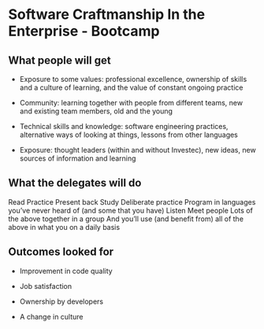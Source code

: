 # Software Craftmanship In the Enterprise - Bootcamp

## What people will get

* Exposure to some values: professional excellence, ownership of skills and a culture of learning, and the value of constant ongoing practice

* Community: learning together with people from different teams, new and existing team members, old and the young

* Technical skills and knowledge: software engineering practices, alternative ways of looking at things, lessons from other languages

* Exposure: thought leaders (within and without Investec), new ideas, new sources of information and learning

## What the delegates will do

Read
Practice
Present back
Study
Deliberate practice
Program in languages you’ve never heard of (and some that you have)
Listen
Meet people
Lots of the above together in a group
And you’ll use (and benefit from) all of the above in what you on a daily basis

## Outcomes looked for

* Improvement in code quality

* Job satisfaction

* Ownership by developers

* A change in culture



